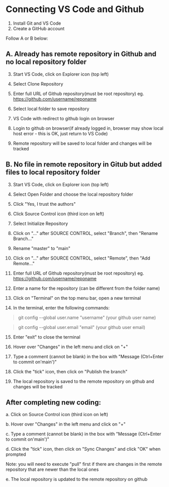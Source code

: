 # Connecting VS Code and Github

1. Install Git and VS Code
2. Create a GitHub account

Follow A or B below:

## A. Already has remote repository in Github and no local repository folder

3. Start VS Code, click on Explorer icon (top left)

4. Select Clone Repository

5. Enter full URL of Github repository(must be root repository) eg. https://github.com/username/reponame

6. Select local folder to save repository

7. VS Code with redirect to github login on browser

8. Login to github on browser(if already logged in, browser may show local host error - this is OK, just return to VS Code)

9. Remote repository will be saved to local folder and changes will be tracked



## B. No file in remote repository in Gitub but added files to local repository folder

3. Start VS Code, click on Explorer icon (top left)

4. Select Open Folder and choose the local repository folder

5. Click "Yes, I trust the authors"

6. Click Source Control icon (third icon on left)

7. Select Initialize Repository

8. Click on "..." after SOURCE CONTROL, select "Branch", then "Rename Branch..."

9. Rename "master" to "main"

10. Click on "..." after SOURCE CONTROL, select "Remote", then "Add Remote..."

11. Enter full URL of Github repository(must be root repository) eg. https://github.com/username/reponame

12. Enter a name for the repository (can be different from the folder name)

13. Click on "Terminal" on the top menu bar, open a new terminal

14. In the terminal, enter the following commands:

> git config --global user.name "username" (your github user name)

> git config --global user.email "email" (your github user email)

15. Enter "exit" to close the terminal

16. Hover over "Changes" in the left menu and click on "+"

17. Type a comment (cannot be blank) in the box with "Message (Ctrl+Enter to commit on'main')"

18. Click the "tick" icon, then click on "Publish the branch"

19. The local repository is saved to the remote repository on github and changes will be tracked


## After completing new coding:

a. Click on Source Control icon (third icon on left)

b. Hover over "Changes" in the left menu and click on "+"

c. Type a comment (cannot be blank) in the box with "Message (Ctrl+Enter to commit on'main')"

d. Click the "tick" icon, then click on "Sync Changes" and click "OK" when prompted

Note: you will need to execute "pull" first if there are changes in the remote repository that are newer than the local ones

e. The local repository is updated to the remote repository on github
